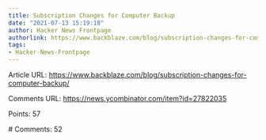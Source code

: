 ```yaml
---
title: Subscription Changes for Computer Backup
date: "2021-07-13 15:19:18"
author: Hacker News Frontpage
authorlink: https://www.backblaze.com/blog/subscription-changes-for-computer-backup/
tags:
- Hacker-News-Frontpage
---
```


<p>Article URL: <a href="https://www.backblaze.com/blog/subscription-changes-for-computer-backup/">https://www.backblaze.com/blog/subscription-changes-for-computer-backup/</a></p>
<p>Comments URL: <a href="https://news.ycombinator.com/item?id=27822035">https://news.ycombinator.com/item?id=27822035</a></p>
<p>Points: 57</p>
<p># Comments: 52</p>
